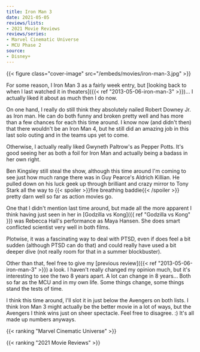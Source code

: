 ```yaml
---
title: Iron Man 3
date: 2021-05-05
reviews/lists:
- 2021 Movie Reviews
reviews/series:
- Marvel Cinematic Universe
- MCU Phase 2
source:
- Disney+
---
```

{{< figure class="cover-image" src="/embeds/movies/iron-man-3.jpg" >}}

For some reason, I Iron Man 3 as a fairly week entry, but [looking back to when I last watched it in theaters]({{< ref "2013-05-06-iron-man-3" >}})... I actually liked it about as much then I do now.

On one hand, I really do still think they absolutely nailed Robert Downey Jr. as Iron man. He can do both funny and broken pretty well and has more than a few chances for each this time around. I know now (and didn't then) that there wouldn't be an Iron Man 4, but he still did an amazing job in this last solo outing and in the teams ups yet to come. 

Otherwise, I actually really liked Gwyneth Paltrow's as Pepper Potts. It's good seeing her as both a foil for Iron Man and actually being a badass in her own right. 

Ben Kingsley still steal the show, although this time around I'm coming to see just how much range there was in Guy Pearce's Aldrich Killian. He pulled down on his luck geek up through brilliant and crazy mirror to Tony Stark all the way to {{< spoiler >}}fire breathing baddie{{< /spoiler >}} pretty darn well so far as action movies go.

One that I didn't mention last time around, but made all the more apparent I think having just seen in her in [Godzilla vs Kong]({{ ref "Godzilla vs Kong" }}) was Rebecca Hall's performance as Maya Hansen. She does smart conflicted scientist very well in both films. 

Plotwise, it was a fascinating way to deal with PTSD, even if does feel a bit sudden (although PTSD can do that) and could really have used a bit deeper dive (not really room for that in a summer blockbuster). 

Other than that, feel free to give my [previous review]({{< ref "2013-05-06-iron-man-3" >}}) a look. I haven't really changed my opinion much, but it's interesting to see the two 8 years apart. A lot can change in 8 years... Both so far as the MCU and in my own life. Some things change, some things stand the tests of time. 

I think this time around, I'll slot it in just below the Avengers on both lists. I think Iron Man 3 might actually be the better movie in a lot of ways, but the Avengers I think wins just on sheer spectacle. Feel free to disagree. :) It's all made up numbers anyways. 

{{< ranking "Marvel Cinematic Universe" >}}

{{< ranking "2021 Movie Reviews" >}}